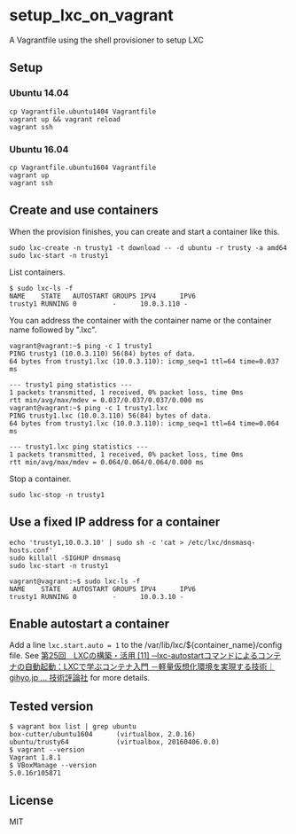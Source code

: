setup_lxc_on_vagrant
====================

A Vagrantfile using the shell provisioner to setup LXC

## Setup

### Ubuntu 14.04

```
cp Vagrantfile.ubuntu1404 Vagrantfile
vagrant up && vagrant reload
vagrant ssh
```

### Ubuntu 16.04

```
cp Vagrantfile.ubuntu1604 Vagrantfile
vagrant up
vagrant ssh
```

## Create and use containers

When the provision finishes, you can create and start a container like this.

```
sudo lxc-create -n trusty1 -t download -- -d ubuntu -r trusty -a amd64
sudo lxc-start -n trusty1
```

List containers.

```
$ sudo lxc-ls -f
NAME    STATE   AUTOSTART GROUPS IPV4      IPV6
trusty1 RUNNING 0         -      10.0.3.110 -
```

You can address the container with the container name or the container name followed by ".lxc".

```
vagrant@vagrant:~$ ping -c 1 trusty1
PING trusty1 (10.0.3.110) 56(84) bytes of data.
64 bytes from trusty1.lxc (10.0.3.110): icmp_seq=1 ttl=64 time=0.037 ms

--- trusty1 ping statistics ---
1 packets transmitted, 1 received, 0% packet loss, time 0ms
rtt min/avg/max/mdev = 0.037/0.037/0.037/0.000 ms
vagrant@vagrant:~$ ping -c 1 trusty1.lxc
PING trusty1.lxc (10.0.3.110) 56(84) bytes of data.
64 bytes from trusty1.lxc (10.0.3.110): icmp_seq=1 ttl=64 time=0.064 ms

--- trusty1.lxc ping statistics ---
1 packets transmitted, 1 received, 0% packet loss, time 0ms
rtt min/avg/max/mdev = 0.064/0.064/0.064/0.000 ms
```

Stop a container.

```
sudo lxc-stop -n trusty1
```

## Use a fixed IP address for a container

```
echo 'trusty1,10.0.3.10' | sudo sh -c 'cat > /etc/lxc/dnsmasq-hosts.conf'
sudo killall -SIGHUP dnsmasq
sudo lxc-start -n trusty1
```

```
vagrant@vagrant:~$ sudo lxc-ls -f
NAME    STATE   AUTOSTART GROUPS IPV4      IPV6
trusty1 RUNNING 0         -      10.0.3.10 -
```

## Enable autostart a container

Add a line `lxc.start.auto = 1` to the /var/lib/lxc/${container_name}/config file.
See [第25回　LXCの構築・活用 \[11\] ─lxc-autostartコマンドによるコンテナの自動起動：LXCで学ぶコンテナ入門 －軽量仮想化環境を実現する技術｜gihyo.jp … 技術評論社](http://gihyo.jp/admin/serial/01/linux_containers/0025?page=1) for more details.

## Tested version

```
$ vagrant box list | grep ubuntu
box-cutter/ubuntu1604      (virtualbox, 2.0.16)
ubuntu/trusty64            (virtualbox, 20160406.0.0)
$ vagrant --version
Vagrant 1.8.1
$ VBoxManage --version
5.0.16r105871
```

## License
MIT

